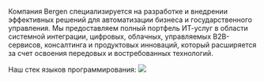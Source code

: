 Компания Bergen специализируется на разработке и внедрении эффективных решений для автоматизации бизнеса и государственного управления.
Мы предоставляем полный портфель ИТ-услуг в области системной интеграции, цифровых, облачных, управляемых B2B-сервисов, консалтинга и продуктовых инноваций, который расширяется за счет освоения передовых и востребованных технологий. 

Наш стек языков программирования:
![](https://github-profile-summary-cards.vercel.app/api/cards/repos-per-language?username=BergenIt&theme=solarized_dark)
